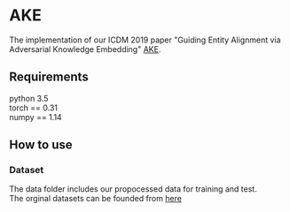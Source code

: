 # AKE
The implementation of our ICDM 2019 paper "Guiding Entity Alignment via Adversarial Knowledge Embedding" [AKE](http://ddl.escience.cn/ff/endH).
## Requirements
python 3.5  
 torch == 0.31  
   numpy == 1.14
## How to use
### Dataset
The data folder includes our propocessed data for training and test.   
 The orginal datasets can be founded from [here](https://github.com/nju-websoft/JAPE)
 
 
